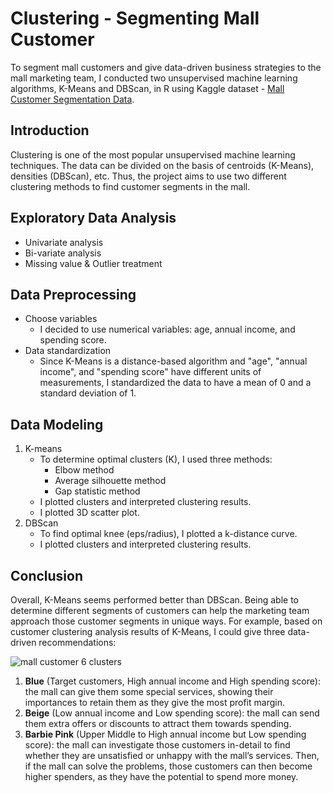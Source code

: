 # Clustering - Segmenting Mall Customer
To segment mall customers and give data-driven business strategies to the mall marketing team, I conducted two unsupervised machine learning algorithms, K-Means and DBScan, in R using Kaggle dataset - [Mall Customer Segmentation Data](https://www.kaggle.com/vjchoudhary7/customer-segmentation-tutorial-in-python).
## Introduction
Clustering is one of the most popular unsupervised machine learning techniques. The data can be divided on the basis of centroids (K-Means), densities (DBScan), etc. Thus, the project aims to use two different clustering methods to find customer segments in the mall.
## Exploratory Data Analysis
   - Univariate analysis
   - Bi-variate analysis
   - Missing value & Outlier treatment
## Data Preprocessing
   - Choose variables
     - I decided to use numerical variables: age, annual income, and spending score.
   - Data standardization
     - Since K-Means is a distance-based algorithm and "age", "annual income", and "spending score" have different units of measurements, I standardized the data to have a mean of 0 and a standard deviation of 1.
## Data Modeling
1.  K-means
    - To determine optimal clusters (K), I used three methods:
      - Elbow method
      - Average silhouette method
      - Gap statistic method
    - I plotted clusters and interpreted clustering results.
    - I plotted 3D scatter plot.
2. DBScan
   - To find optimal knee (eps/radius), I plotted a k-distance curve.
   - I plotted clusters and interpreted clustering results.
## Conclusion
Overall, K-Means seems performed better than DBScan. Being able to determine different segments of customers can help the marketing team approach those customer segments in unique ways. For example, based on customer clustering analysis results of K-Means, I could give three data-driven recommendations:

![mall customer 6 clusters](https://user-images.githubusercontent.com/74026413/126394611-d5ac732e-9b80-471e-ae3d-fd7824e26a93.png)

1. <strong>Blue</strong> (Target customers, High annual income and High spending score): the mall can give them some special services, showing their importances to retain them as they give the most profit margin.
2. <strong>Beige</strong> (Low annual income and Low spending score): the mall can send them extra offers or discounts to attract them towards spending.
3. <strong>Barbie Pink</strong> (Upper Middle to High annual income but Low spending score): the mall can investigate those customers in-detail to find whether they are unsatisfied or unhappy with the mall’s services. Then, if the mall can solve the problems, those customers can then become higher spenders, as they have the potential to spend more money.
